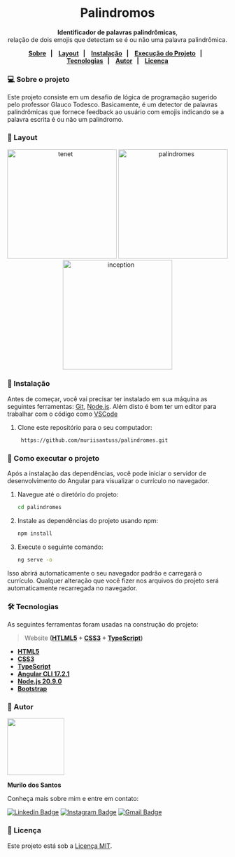 <div align="center">
  <h1>Palindromos</h1>
  <p>
  <strong>Identificador de palavras palindrômicas</strong>,<br>
  relação de dois emojis que detectam se é ou não uma palavra palindrômica.</p>
</div>

<p align="center">
  
  <strong>
  <a href="#-sobre-o-projeto">Sobre</a>&nbsp;&nbsp;&nbsp;|&nbsp;&nbsp;&nbsp;
  <a href="#-layout">Layout</a>&nbsp;&nbsp;&nbsp;|&nbsp;&nbsp;&nbsp;
  <a href="#-instalação">Instalação</a>&nbsp;&nbsp;&nbsp;|&nbsp;&nbsp;&nbsp;
  <a href="#-como-executar-o-projeto">Execução do Projeto</a>&nbsp;&nbsp;&nbsp;|&nbsp;&nbsp;&nbsp;
  <a href="#-tecnologias">Tecnologias</a>&nbsp;&nbsp;&nbsp;|&nbsp;&nbsp;&nbsp;
  <a href="#-autor">Autor</a>&nbsp;&nbsp;&nbsp;|&nbsp;&nbsp;&nbsp;
  <a href="#-licença">Licença</a>
    </strong>
</p>

### 💻 Sobre o projeto

Este projeto consiste em um desafio de lógica de programação sugerido pelo professor Glauco Todesco. 
Basicamente, é um detector de palavras palindrômicas que fornece feedback ao usuário 
com emojis indicando se a palavra escrita é ou não um palíndromo.


### 📱 Layout
<p align="center">
<img src="https://github.com/muriisantuss/palindromes/assets/151096774/872baded-0cec-4fbe-bdf2-0e1f8e0b0e00" alt="tenet" min-width="100px" max-width="300px" width="250px"/>
<img src="https://github.com/muriisantuss/palindromes/assets/151096774/c2bd5bb8-1bcc-4ff9-ae3c-8f6fb8634204" alt="palindromes" min-width="100px" max-width="300px" width="250px"/>
<img src="https://github.com/muriisantuss/palindromes/assets/151096774/9bca8a7f-0e12-47ea-9bfd-b0a9902ccb0d" alt="inception" min-width="100px" max-width="300px" width="250px"/>

### 🔧 Instalação
Antes de começar, você vai precisar ter instalado em sua máquina as seguintes ferramentas:
[Git](https://git-scm.com), [Node.js](https://nodejs.org/en/).
Além disto é bom ter um editor para trabalhar com o código como [VSCode](https://code.visualstudio.com/)

1. Clone este repositório para o seu computador:
   
   ```bash
    https://github.com/muriisantuss/palindromes.git
   ```

### 🎲 Como executar o projeto

Após a instalação das dependências, você pode iniciar o servidor de desenvolvimento do Angular para visualizar o currículo no navegador.

1. Navegue até o diretório do projeto:
   ```bash
   cd palindromes
   ```
2. Instale as dependências do projeto usando npm:

   ```bash
   npm install
   ```

3. Execute o seguinte comando:
   ```bash
   ng serve -o
   ```

Isso abrirá automaticamente o seu navegador padrão e carregará o currículo. Qualquer alteração que você fizer nos arquivos do projeto será automaticamente recarregada no navegador.

### 🛠 Tecnologias

As seguintes ferramentas foram usadas na construção do projeto:
 > Website **([HTLML5](https://html.com/) + [CSS3](https://w3.org/Style/CSS/Overview.en.html) + [TypeScript](https://www.typescriptlang.org/))**

- **[HTML5](https://html.com/)**
- **[CSS3](https://w3.org/Style/CSS/Overview.en.html)**
- **[TypeScript](https://www.typescriptlang.org/)**
- **[Angular CLI 17.2.1](https://angular.io/)**
- **[Node.js 20.9.0](https://nodejs.org/en)**
- **[Bootstrap](https://ng-bootstrap.github.io/#/home)**

### 📖 Autor

<div style="overflow: hidden;">
  <a  href="https://github.com/muriisantuss">
    <img src="https://avatars.githubusercontent.com/u/151096774?s=400&u=96947794658090cecc9096c64b632e53dc5f63ee&v=4" width="130px"/>
</a> 
    <br />

**Murilo dos Santos**

Conheça mais sobre mim e entre em contato:

[![Linkedin Badge](https://img.shields.io/badge/Muriii-0077B5?style=for-the-badge&logo=linkedin&logoColor=whit)](https://www.linkedin.com/in/muriii/)
[![Instagram Badge](https://img.shields.io/badge/@Santuuss_-E4405F?style=for-the-badge&logo=instagram&logoColor=white)](https://www.instagram.com/santuuss_/) 
[![Gmail Badge](https://img.shields.io/badge/Gmail-D14836?style=for-the-badge&logo=gmail&logoColor=white)](mailto:muriisantuss@gmail.com)

### 📄 Licença

Este projeto está sob a [Licença MIT](https://opensource.org/licenses/MIT).
